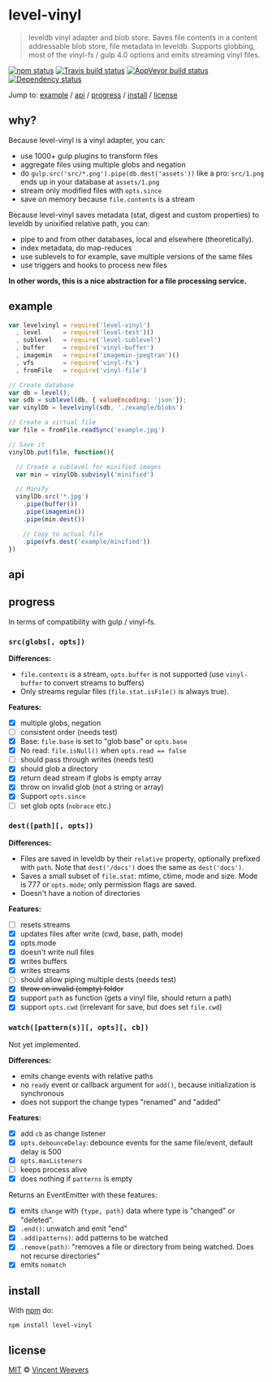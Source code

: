 # level-vinyl

> leveldb vinyl adapter and blob store. Saves file contents in a content
addressable blob store, file metadata in leveldb. Supports globbing, most of the vinyl-fs / gulp 4.0 options and emits streaming vinyl files.

[![npm status](http://img.shields.io/npm/v/level-vinyl.svg?style=flat-square)](https://www.npmjs.org/package/level-vinyl) [![Travis build status](https://img.shields.io/travis/vweevers/level-vinyl.svg?style=flat-square&label=travis)](http://travis-ci.org/vweevers/level-vinyl) [![AppVeyor build status](https://img.shields.io/appveyor/ci/vweevers/level-vinyl.svg?style=flat-square&label=appveyor)](https://ci.appveyor.com/project/vweevers/level-vinyl) [![Dependency status](https://img.shields.io/david/vweevers/level-vinyl.svg?style=flat-square)](https://david-dm.org/vweevers/level-vinyl)

Jump to: [example](#example) / [api](#api) / [progress](#progress) / [install](#install) / [license](#license)

## why?

Because level-vinyl is a vinyl adapter, you can:

- use 1000+ gulp plugins to transform files
- aggregate files using multiple globs and negation
- do `gulp.src('src/*.png').pipe(db.dest('assets'))` like a pro: `src/1.png` ends up
  in your database at `assets/1.png`
- stream only modified files with `opts.since`
- save on memory because `file.contents` is a stream

Because level-vinyl saves metadata (stat, digest and custom properties) to leveldb by unixified relative path, you can:

- pipe to and from other databases, local and elsewhere (theoretically).
- index metadata, do map-reduces
- use sublevels to for example, save multiple versions of the same files
- use triggers and hooks to process new files

**In other words, this is a nice abstraction for a file processing service.**

## example

```js
var levelvinyl = require('level-vinyl')
  , level      = require('level-test')()
  , sublevel   = require('level-sublevel')
  , buffer     = require('vinyl-buffer')
  , imagemin   = require('imagemin-jpegtran')()
  , vfs        = require('vinyl-fs')
  , fromFile   = require('vinyl-file')

// Create database
var db = level();
var sdb = sublevel(db, { valueEncoding: 'json'});
var vinylDb = levelvinyl(sdb, './example/blobs')

// Create a virtual file
var file = fromFile.readSync('example.jpg')

// Save it
vinylDb.put(file, function(){

  // Create a sublevel for minified images
  var min = vinylDb.subvinyl('minified')

  // Minify
  vinylDb.src('*.jpg')
    .pipe(buffer())
    .pipe(imagemin())
    .pipe(min.dest())

    // Copy to actual file
    .pipe(vfs.dest('example/minified'))
})
```

## api

## progress

In terms of compatibility with gulp / vinyl-fs.

### `src(globs[, opts])`

**Differences:**

- `file.contents` is a stream, `opts.buffer` is not supported (use `vinyl-buffer` to convert streams to buffers)
- Only streams regular files (`file.stat.isFile()` is always true).

**Features:**

- [x] multiple globs, negation
- [ ] consistent order (needs test)
- [x] Base: `file.base` is set to "glob base" or `opts.base`
- [x] No read: `file.isNull()` when `opts.read == false`
- [ ] should pass through writes (needs test)
- [x] should glob a directory
- [x] return dead stream if globs is empty array
- [x] throw on invalid glob (not a string or array)
- [x] Support `opts.since`
- [ ] set glob opts (`nobrace` etc.)

### `dest([path][, opts])`

**Differences:**

- Files are saved in leveldb by their `relative` property, optionally prefixed
with `path`. Note that `dest('/docs')` does the same as `dest('docs')`.
- Saves a small subset of `file.stat`: mtime, ctime, mode and size. Mode is 777
  or `opts.mode`; only permission flags are saved.
- Doesn't have a notion of directories

**Features:**

- [ ] resets streams
- [x] updates files after write (cwd, base, path, mode)
- [x] opts.mode
- [x] doesn't write null files
- [x] writes buffers
- [x] writes streams
- [ ] should allow piping multiple dests (needs test)
- [x] <strike>throw on invalid (empty) folder</strike>
- [x] support `path` as function (gets a vinyl file, should return a path)
- [x] support `opts.cwd` (irrelevant for save, but does set `file.cwd`)

### `watch([pattern(s)][, opts][, cb])`

Not yet implemented.

**Differences:**

- emits change events with relative paths
- no `ready` event or callback argument for `add()`, because initialization is synchronous
- does not support the change types "renamed" and "added"

**Features:**

- [x] add `cb` as change listener
- [x] `opts.debounceDelay`: debounce events for the same file/event, default delay is 500
- [x] `opts.maxListeners`
- [ ] keeps process alive
- [x] does nothing if `patterns` is empty

Returns an EventEmitter with these features:

- [x] emits `change` with `{type, path}` data where type is "changed" or "deleted".
- [x] `.end()`: unwatch and emit "end"
- [x] `.add(patterns)`: add patterns to be watched
- [x] `.remove(path)`: "removes a file or directory from being watched. Does not recurse directories"
- [x] emits `nomatch`

## install

With [npm](https://npmjs.org) do:

```
npm install level-vinyl
```

## license

[MIT](http://opensource.org/licenses/MIT) © [Vincent Weevers](http://vincentweevers.nl)
